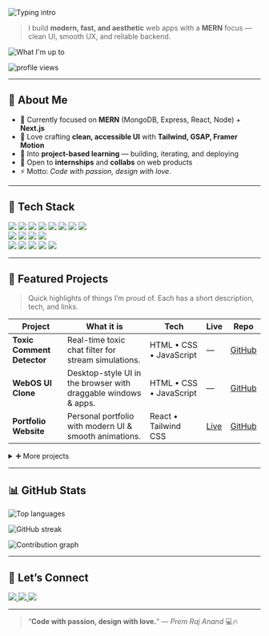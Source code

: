 <!--
  Prem Raj Anand — GitHub Profile README
  Clean • Minimal • Aesthetic • Responsive
-->

<!-- Typing Banner -->
<p align="left">
  <img
    src="https://readme-typing-svg.demolab.com?font=Fira+Code&size=20&pause=1000&color=00C2CB&width=600&lines=Hi%2C+I'm+Prem+Raj+Anand.;MERN+Stack+Developer+%7C+Frontend-First"
    alt="Typing intro"
    style="max-width:100%;"
  />
</p>

<!-- Short value proposition -->
> I build **modern, fast, and aesthetic** web apps with a **MERN** focus — clean UI, smooth UX, and reliable backend.

<!-- Quick line of interests -->
<p align="left">
  <img
    src="https://readme-typing-svg.demolab.com?font=Fira+Code&size=14&duration=3000&pause=800&color=00FF00&width=600&height=100&multiline=true&lines=Learning+MERN%2C+one+step+at+a+time.;Shipping+real+projects+consistently.;Exploring+Next.js%2C+Docker%2C+cloud+hosting.;Curious+about+AI+%26+ML.;Open+to+internships+%26+collaborations."
    alt="What I'm up to"
    style="max-width:100%;"
  />
</p>

<!-- Profile views -->
<p align="left">
  <img src="https://komarev.com/ghpvc/?username=Premraj-87&label=Profile%20views&color=0e75b6&style=flat" alt="profile views" />
</p>

---

## 🧭 About Me

- 🌱 Currently focused on **MERN** (MongoDB, Express, React, Node) + **Next.js**
- 🎨 Love crafting **clean, accessible UI** with **Tailwind, GSAP, Framer Motion**
- 🧪 Into **project-based learning** — building, iterating, and deploying
- 🤝 Open to **internships** and **collabs** on web products
- ⚡ Motto: *Code with passion, design with love.*

---

## 🧰 Tech Stack

<!-- Keep it minimal + consistent. Badges resize well on mobile. -->
<p align="left">
  <!-- Frontend -->
  <img src="https://img.shields.io/badge/React-20232A?style=flat&logo=react&logoColor=61DAFB" />
  <img src="https://img.shields.io/badge/Next.js-000000?style=flat&logo=nextdotjs&logoColor=white" />
  <img src="https://img.shields.io/badge/JavaScript-F0DB4F?style=flat&logo=javascript&logoColor=000" />
  <img src="https://img.shields.io/badge/HTML5-E34F26?style=flat&logo=html5&logoColor=white" />
  <img src="https://img.shields.io/badge/CSS3-1572B6?style=flat&logo=css3&logoColor=white" />
  <img src="https://img.shields.io/badge/TailwindCSS-06B6D4?style=flat&logo=tailwindcss&logoColor=white" />
  <img src="https://img.shields.io/badge/Framer%20Motion-0055FF?style=flat&logo=framer&logoColor=white" />
  <img src="https://img.shields.io/badge/GSAP-88CE02?style=flat&logo=greensock&logoColor=111" />
  <br/>
  <!-- Backend -->
  <img src="https://img.shields.io/badge/Node.js-339933?style=flat&logo=nodedotjs&logoColor=white" />
  <img src="https://img.shields.io/badge/Express.js-000000?style=flat&logo=express&logoColor=white" />
  <img src="https://img.shields.io/badge/MongoDB-47A248?style=flat&logo=mongodb&logoColor=white" />
  <img src="https://img.shields.io/badge/REST%20APIs-02569B?style=flat&logo=postman&logoColor=white" />
  <br/>
  <!-- Tools -->
  <img src="https://img.shields.io/badge/Git-F05032?style=flat&logo=git&logoColor=white" />
  <img src="https://img.shields.io/badge/GitHub-121013?style=flat&logo=github&logoColor=white" />
  <img src="https://img.shields.io/badge/VS%20Code-007ACC?style=flat&logo=visualstudiocode&logoColor=white" />
  <img src="https://img.shields.io/badge/Docker-2496ED?style=flat&logo=docker&logoColor=white" />
  <img src="https://img.shields.io/badge/Vercel-000000?style=flat&logo=vercel&logoColor=white" />
</p>

---

## 🚀 Featured Projects

> Quick highlights of things I’m proud of. Each has a short description, tech, and links.

| Project | What it is | Tech | Live | Repo |
| --- | --- | --- | --- | --- |
| **Toxic Comment Detector** | Real-time toxic chat filter for stream simulations. | HTML • CSS • JavaScript | — | [GitHub](https://github.com/Premraj-87/toxic-chat) |
| **WebOS UI Clone** | Desktop-style UI in the browser with draggable windows & apps. | HTML • CSS • JavaScript | — | [GitHub](https://github.com/Premraj-87/web-os) |
| **Portfolio Website** | Personal portfolio with modern UI & smooth animations. | React • Tailwind CSS | [Live](https://premportfolio-gold.vercel.app/) | [GitHub](https://github.com/Premraj-87/Portfolio_one) |

<details>
  <summary>➕ More projects</summary>

- *(Add 2–3 more with one-liners here as you build them)*  
- Example: **Pinterest Clone** — Save, organize, and explore pins; Auth, Boards, Search — MERN/Next.js
</details>

---

## 📊 GitHub Stats

<!-- Top languages -->
<p align="left">
  <img
    src="https://github-readme-stats.vercel.app/api/top-langs/?username=Premraj-87&layout=compact&theme=tokyonight&hide_border=true"
    alt="Top languages"
    style="max-width:100%;"
  />
</p>

<!-- Streak -->
<p align="left">
  <img
    src="https://streak-stats.demolab.com?user=Premraj-87&theme=dark&hide_border=true&background=000000"
    alt="GitHub streak"
    style="max-width:100%;"
  />
</p>

<!-- Activity graph -->
<p align="left">
  <img
    src="https://github-readme-activity-graph.vercel.app/graph?username=Premraj-87&theme=tokyo-night&area=true&hide_border=true&custom_title=🔥%20Contribution%20Graph"
    alt="Contribution graph"
    style="max-width:100%;"
  />
</p>

---

## 🤝 Let’s Connect

<p align="left">
  <a href="https://www.linkedin.com/in/premrajanand87/">
    <img src="https://img.shields.io/badge/LinkedIn-0A66C2?style=flat&logo=linkedin&logoColor=white" />
  </a>
  <a href="mailto:<your-email>@gmail.com">
    <img src="https://img.shields.io/badge/Gmail-D14836?style=flat&logo=gmail&logoColor=white" />
  </a>
  <a href="<your-portfolio-url>">
    <img src="https://img.shields.io/badge/Portfolio-121212?style=flat&logo=vercel&logoColor=white" />
  </a>
</p>

---

> “**Code with passion, design with love.**” — *Prem Raj Anand* 💻🔥

<!-- Tips:
- Keep just 2–3 brand colors (teal/cyan + lime are already used).
- Prefer flat badges for a minimal look.
- Keep lines short and scannable.
- Swap "—" in Live column with real links when ready.
-->
